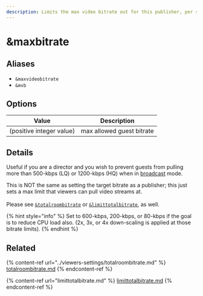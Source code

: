 ```yaml
---
description: Limits the max video bitrate out for this publisher, per stream out
---
```


# \&maxbitrate

## Aliases

* `&maxvideobitrate`
* `&mvb`

## Options

| Value                    | Description               |
| ------------------------ | ------------------------- |
| (positive integer value) | max allowed guest bitrate |

## Details

Useful if you are a director and you wish to prevent guests from pulling more than 500-kbps (LQ) or 1200-kbps (HQ) when in [broadcast](../viewers-settings/broadcast.md) mode.

This is NOT the same as setting the target bitrate as a publisher; this just sets a max limit that viewers can pull video streams at.\
\
Please see [`&totalroombitrate`](../viewers-settings/totalroombitrate.md) or [`&limittotalbitrate`](limittotalbitrate.md), as well.

{% hint style="info" %}
Set to 600-kbps, 200-kbps, or 80-kbps if the goal is to reduce CPU load also. (2x, 3x, or 4x down-scaling is applied at those bitrate limits).
{% endhint %}

## Related

{% content-ref url="../viewers-settings/totalroombitrate.md" %}
[totalroombitrate.md](../viewers-settings/totalroombitrate.md)
{% endcontent-ref %}

{% content-ref url="limittotalbitrate.md" %}
[limittotalbitrate.md](limittotalbitrate.md)
{% endcontent-ref %}
